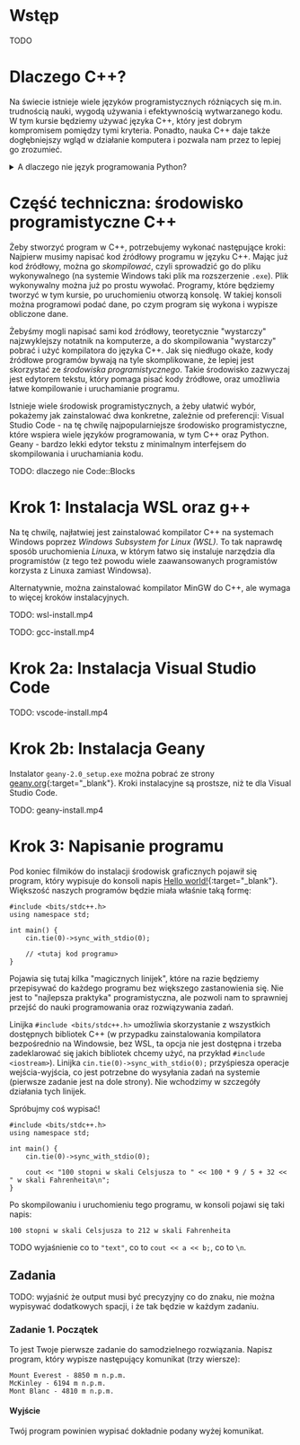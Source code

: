 # Wstęp

TODO

# Dlaczego C++?

Na świecie istnieje wiele języków programistycznych różniących się m.in. trudnością nauki, wygodą używania i efektywnością wytwarzanego kodu.
W tym kursie będziemy używać języka C++, który jest dobrym kompromisem pomiędzy tymi kryteria.
Ponadto, nauka C++ daje także dogłębniejszy wgląd w działanie komputera i pozwala nam przez to lepiej go zrozumieć.


<details>
<summary>
A dlaczego nie język programowania Python?
</summary>

Język Python jest łatwiejszy do nauki niż C++, ale programy napisane w języku Python są na ogół wolniejsze i trudniej zrozumieć jak one dokładniej działają na komputerze.
Do nauki do matury zaleca się nauczyć się albo języka Python (prostszy do nauki), albo języka C++ (szybki, dokładniej się rozumie jak działają programy).
Do zawodów programistycznych (takich jak Olimpiada Informatyczna lub Olimpiada Informatyczna Juniorów) zaleca się użycie C++, ponieważ programy napisane w języku Python mogą być za wolne.
Istnieją też inne języki programowania, na przykład Java, ale zazwyczaj nie dorównują językom C++ oraz Python w aspektach prędkości lub początkowej nauki.

</details>

# Część techniczna: środowisko programistyczne C++

Żeby stworzyć program w C++, potrzebujemy wykonać następujące kroki:
Najpierw musimy napisać kod źródłowy programu w języku C++.
Mając już kod źródłowy, można go *skompilować*, czyli sprowadzić go do pliku wykonywalnego (na systemie Windows taki plik ma rozszerzenie `.exe`).
Plik wykonywalny można już po prostu wywołać.
Programy, które będziemy tworzyć w tym kursie, po uruchomieniu otworzą konsolę.
W takiej konsoli można programowi podać dane, po czym program się wykona i wypisze obliczone dane.

Żebyśmy mogli napisać sami kod źródłowy, teoretycznie "wystarczy" najzwyklejszy notatnik na komputerze, a do skompilowania "wystarczy" pobrać i użyć kompilatora do języka C++.
Jak się niedługo okaże, kody źródłowe programów bywają na tyle skomplikowane, że lepiej jest skorzystać ze *środowiska programistycznego*.
Takie środowisko zazwyczaj jest edytorem tekstu, który pomaga pisać kody źródłowe, oraz umożliwia łatwe kompilowanie i uruchamianie programu.

Istnieje wiele środowisk programistycznych, a żeby ułatwić wybór, pokażemy jak zainstalować dwa konkretne, zależnie od preferencji:
Visual Studio Code - na tę chwilę najpopularniejsze środowisko programistyczne, które wspiera wiele języków programowania, w tym C++ oraz Python.
Geany - bardzo lekki edytor tekstu z minimalnym interfejsem do skompilowania i uruchamiania kodu.

TODO: dlaczego nie Code::Blocks

# Krok 1: Instalacja WSL oraz g++

Na tę chwilę, najłatwiej jest zainstalować kompilator C++ na systemach Windows poprzez *Windows Subsystem for Linux (WSL)*.
To tak naprawdę sposób uruchomienia *Linux*a, w którym łatwo się instaluje narzędzia dla programistów (z tego też powodu wiele zaawansowanych programistów korzysta z Linuxa zamiast Windowsa).

Alternatywnie, można zainstalować kompilator MinGW do C++, ale wymaga to więcej kroków instalacyjnych.

<!--
TODO
<video width="600" controls>
<source src="path_file.mp4" type="video/mp4">
Twoja przeglądarka nie wspiera odtwarzania filmów.
</video>
-->

TODO: wsl-install.mp4

TODO: gcc-install.mp4


# Krok 2a: Instalacja Visual Studio Code

TODO: vscode-install.mp4

# Krok 2b: Instalacja Geany

Instalator `geany-2.0_setup.exe` można pobrać ze strony [geany.org](https://www.geany.org/download/releases/){:target="\_blank"}.
Kroki instalacyjne są prostsze, niż te dla Visual Studio Code.

TODO: geany-install.mp4

# Krok 3: Napisanie programu

Pod koniec filmików do instalacji środowisk graficznych pojawił się program, który wypisuje do konsoli napis [Hello world!](https://pl.wikipedia.org/wiki/Hello_world){:target="\_blank"}.
Większość naszych programów będzie miała właśnie taką formę:
```
#include <bits/stdc++.h>
using namespace std;

int main() {
    cin.tie(0)->sync_with_stdio(0);

    // <tutaj kod programu>
}
```

Pojawia się tutaj kilka "magicznych linijek", które na razie będziemy przepisywać do każdego programu bez większego zastanowienia się.
Nie jest to "najlepsza praktyka" programistyczna, ale pozwoli nam to sprawniej przejść do nauki programowania oraz rozwiązywania zadań.

Linijka `#include <bits/stdc++.h>` umożliwia skorzystanie z wszystkich dostępnych bibliotek C++ (w przypadku zainstalowania kompilatora bezpośrednio na Windowsie, bez WSL, ta opcja nie jest dostępna i trzeba zadeklarować się jakich bibliotek chcemy użyć, na przykład `#include <iostream>`).
Linijka `cin.tie(0)->sync_with_stdio(0);` przyśpiesza operacje wejścia-wyjścia, co jest potrzebne do wysyłania zadań na systemie (pierwsze zadanie jest na dole strony).
Nie wchodzimy w szczegóły działania tych linijek.

Spróbujmy coś wypisać!
```
#include <bits/stdc++.h>
using namespace std;

int main() {
    cin.tie(0)->sync_with_stdio(0);

    cout << "100 stopni w skali Celsjusza to " << 100 * 9 / 5 + 32 << " w skali Fahrenheita\n";
}
```
Po skompilowaniu i uruchomieniu tego programu, w konsoli pojawi się taki napis:
```
100 stopni w skali Celsjusza to 212 w skali Fahrenheita
```

TODO wyjaśnienie co to `"text"`, co to `cout << a << b;`, co to `\n`.

## Zadania

TODO: wyjaśnić że output musi być precyzyjny co do znaku, nie można wypisywać dodatkowych spacji, i że tak będzie w każdym zadaniu.

### Zadanie 1. Początek

To jest Twoje pierwsze zadanie do samodzielnego rozwiązania.
Napisz program, który wypisze następujący komunikat (trzy wiersze):

````
Mount Everest - 8850 m n.p.m.
McKinley - 6194 m n.p.m.
Mont Blanc - 4810 m n.p.m.
````

#### Wyjście

Twój program powinien wypisać dokładnie podany wyżej komunikat.

